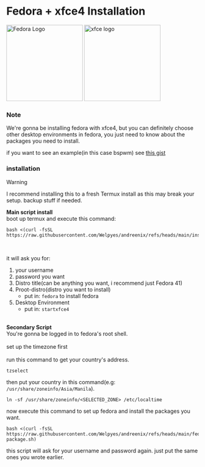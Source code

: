 # Fedora + xfce4 Installation 

<img src="https://upload.wikimedia.org/wikipedia/commons/thumb/4/41/Fedora_icon_%282021%29.svg/1280px-Fedora_icon_%282021%29.svg.png" alt="Fedora Logo" width="200"> <img src="https://upload.wikimedia.org/wikipedia/commons/5/5b/Xfce_logo.svg" alt="xfce logo" width="200">

### Note
We're gonna be installing fedora with xfce4, but you can definitely choose other desktop environments in fedora, you just need to know about the packages you need to install.<br>

if you want to see an example(in this case bspwm) see [this gist](https://gist.github.com/Welpyes/dab8b2199148dcaa91e50eab34274d6b)

### installation 

> [!WARNING]
> I recommend installing this to a fresh Termux install as this may break your setup. backup stuff if needed.

**Main script install** <br>
boot up termux and execute this command:
```shell
bash <(curl -fsSL https://raw.githubusercontent.com/Welpyes/andreenix/refs/heads/main/install.sh)
```
<br>

it will ask you for:
1. your username 
2. password you want
3. Distro title(can be anything you want, i recommend just Fedora 41)
4. Proot-distro(distro you want to install)
   - put in: `fedora` to install fedora
5. Desktop Environment 
   - put in: `startxfce4`
<br><br>

**Secondary Script** <br>
You're gonna be logged in to fedora's root shell. <br><br>
set up the timezone first <br><br>
run this command to get your country's address.
```sh
tzselect
```
then put your country in this command(e.g: `/usr/share/zoneinfo/Asia/Manila`).
```shell
ln -sf /usr/share/zoneinfo/<SELECTED_ZONE> /etc/localtime
```

now execute this command to set up fedora and install the packages you want.
```shell
bash <(curl -fsSL https://raw.githubusercontent.com/Welpyes/andreenix/refs/heads/main/fedora/fedora-package.sh)
```
this script will ask for your username and password again. just put the same ones you wrote earlier.
